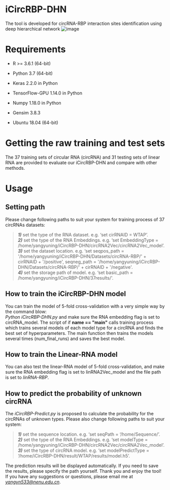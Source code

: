 # iCircRBP-DHN
The tool is developed for circRNA-RBP interaction sites identification using deep hierarchical network
![image](https://github.com/houzl3416/iCircRBP-DHN/blob/iCircRBP-DHN/Architecture.png)
# Requirements
- R >= 3.6.1 (64-bit)

- Python 3.7 (64-bit)

- Keras 2.2.0 in Python

- TensorFlow-GPU 1.14.0 in Python

- Numpy 1.18.0 in Python

- Gensim 3.8.3

- Ubuntu 18.04 (64-bit)
# Getting the raw training and test sets
The 37 training sets of circular RNA (circRNA) and 31 testing sets of linear RNA are provided to evaluate our iCircRBP-DHN and compare with other methods.
# Usage
## Setting path
Please change following paths to suit your system for training process of 37 circRNAs datasets:
>***1)*** set the type of the RNA dataset. e.g. ‘set cirRNAID = WTAP’.  
>***2)*** set the type of the RNA Embeddings. e.g. ‘set EmbeddingType = /home/yangyuning/iCircRBP-DHN/circRNA2Vec/circRNA2Vec_model’.  
>***3)*** set the dataset location. e.g. ‘set seqpos_path = '/home/yangyuning/iCircRBP-DHN/Datasets/circRNA-RBP/' + cirRNAID + '/positive', seqneg_path = '/home/yangyuning/iCircRBP-DHN/Datasets/circRNA-RBP/' + cirRNAID + '/negative'.  
>***4)*** set the storage path of model. e.g. ‘set basic_path = /home/yangyuning/iCircRBP-DHN/37results/'.  
## How to train the iCircRBP-DHN model
You can train the model of 5-fold cross-validation with a very simple way by the command blow:  
*Python iCircRBP-DHN.py* and make sure the RNA embedding flag is set to circRNA_model. The script of if **name == "main"** calls training process which trains several models of each model type for a circRNA and finds the best set of hyperparameters. The main function then trains the models several times (num_final_runs) and saves the best model.
## How to train the Linear-RNA model
You can also test the linear-RNA model of 5-fold cross-validation, and make sure the RNA embedding flag is set to linRNA2Vec_model and the file path is set to *linRNA-RBP*.
## How to predict the probability of unknown circRNA
The *iCircRBP-Predict.py* is proposed to calculate the probability for the circRNAs of unknown types. Please also change following paths to suit your system:
>***1)*** set the sequence location. e.g. ‘set seqPath = ‘/home/Sequence/’.  
>***2)*** set the type of the RNA Embeddings. e.g. ‘set modelType = /home/yangyuning/iCircRBP-DHN/circRNA2Vec/circRNA2Vec_model’.  
>***3)*** set the type of circRNA model. e.g. ‘set modelPredictType = ‘/home/iCircRBP-DHN/result/WTAP/results/model.h5’.  

The prediction results will be displayed automatically. If you need to save the results, please specify the path yourself. Thank you and enjoy the tool! If you have any suggestions or questions, please email me at *yangyn533@nenu.edu.cn*.
